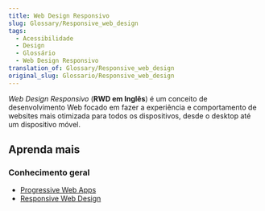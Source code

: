 ```yaml
---
title: Web Design Responsivo
slug: Glossary/Responsive_web_design
tags:
  - Acessibilidade
  - Design
  - Glossário
  - Web Design Responsivo
translation_of: Glossary/Responsive_web_design
original_slug: Glossario/Responsive_web_design
---
```

_Web Design Responsivo_ (**RWD em Inglês**) é um conceito de desenvolvimento Web focado em fazer a experiência e comportamento de websites mais otimizada para todos os dispositivos, desde o desktop até um dispositivo móvel.

## Aprenda mais

### Conhecimento geral

- [Progressive Web Apps](/pt-BR/docs/Web_Development/Mobile/Responsive_design)
- [Responsive Web Design](http://msdn.microsoft.com/en-us/magazine/hh653584.aspx)
